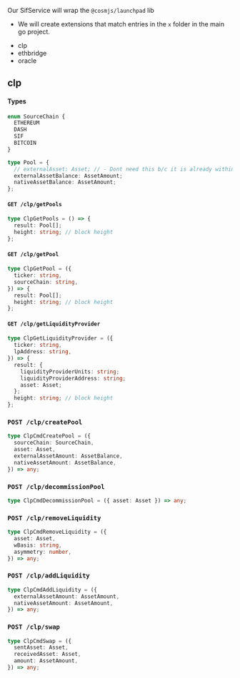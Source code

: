 Our SifService will wrap the `@cosmjs/launchpad` lib

- We will create extensions that match entries in the `x` folder in the main go project.

* clp
* ethbridge
* oracle

## clp

#### Types

```ts
enum SourceChain {
  ETHEREUM
  DASH
  SIF
  BITCOIN
}
```

```ts
type Pool = {
  // externalAsset: Asset; // - Dont need this b/c it is already within the AssetAmount type
  externalAssetBalance: AssetAmount;
  nativeAssetBalance: AssetAmount;
};
```

#### `GET /clp/getPools`

```ts
type ClpGetPools = () => {
  result: Pool[];
  height: string; // block height
};
```

#### `GET /clp/getPool`

```ts
type ClpGetPool = ({
  ticker: string,
  sourceChain: string,
}) => {
  result: Pool[];
  height: string; // block height
};
```

#### `GET /clp/getLiquidityProvider`

```ts
type ClpGetLiquidityProvider = ({
  ticker: string,
  lpAddress: string,
}) => {
  result: {
    liquidityProviderUnits: string;
    liquidityProviderAddress: string;
    asset: Asset;
  };
  height: string; // block height
};
```

### `POST /clp/createPool`

```ts
type ClpCmdCreatePool = ({
  sourceChain: SourceChain,
  asset: Asset,
  externalAssetAmount: AssetBalance,
  nativeAssetAmount: AssetBalance,
}) => any;
```

### `POST /clp/decommissionPool`

```ts
type ClpCmdDecommissionPool = ({ asset: Asset }) => any;
```

### `POST /clp/removeLiquidity`

```ts
type ClpCmdRemoveLiquidity = ({
  asset: Asset,
  wBasis: string,
  asymmetry: number,
}) => any;
```

### `POST /clp/addLiquidity`

```ts
type ClpCmdAddLiquidity = ({
  externalAssetAmount: AssetAmount,
  nativeAssetAmount: AssetAmount,
}) => any;
```

### `POST /clp/swap`

```ts
type ClpCmdSwap = ({
  sentAsset: Asset,
  receivedAsset: Asset,
  amount: AssetAmount,
}) => any;
```
